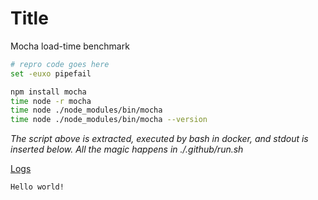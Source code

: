 # Title

Mocha load-time benchmark

```bash
# repro code goes here
set -euxo pipefail

npm install mocha
time node -r mocha
time node ./node_modules/bin/mocha
time node ./node_modules/bin/mocha --version
```

*The script above is extracted, executed by bash in docker, and stdout is inserted below.  All the magic happens in ./.github/run.sh*

[Logs](https://github.com/cspotcode/repros/runs/71559461)

```output
Hello world!
```
